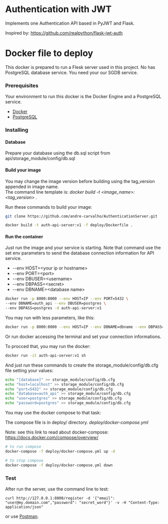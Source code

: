 # Authentication with JWT

Implements one Authentication API based in PyJWT and Flask.

Inspired by: https://github.com/realpython/flask-jwt-auth

# Docker file to deploy

This docker is prepared to run a Flesk server used in this project. No has PostgreSQL database service. You need your our SGDB service.

### Prerequisites

Your environment to run this docker is the Docker Engine and a PostgreSQL service.

- [Docker](https://docs.docker.com/install/)
- [PostgreSQL](https://www.postgresql.org/)

### Installing

#### Database

Prepare your database using the db.sql script from api/storage_module/config/db.sql

#### Build your image

You may change the image version before building using the tag_version appended in image name. \
The command line template is: *docker build -t <image_name>:<tag_version> .*

Run these commands to build your image:

```sh
git clone https://github.com/andre-carvalho/AuthenticationServer.git

docker build -t auth-api-server:v1 -f deploy/Dockerfile .
```

#### Run the container

Just run the image and your service is starting. Note that command use the set env parameters to send the database connection information for API service.

* --env HOST=&lt;your ip or hostname&gt;
* --env PORT=&lt;port&gt;
* --env DBUSER=&lt;username&gt;
* --env DBPASS=&lt;secret&gt;
* --env DBNAME=&lt;database name&gt;


```sh
docker run -p 8000:8000 --env HOST=IP --env PORT=5432 \
--env DBNAME=auth_api --env DBUSER=postgres \
--env DBPASS=postgres -d auth-api-server:v1
```

You may run with less parameters, like this:

```sh
docker run -p 8000:8000 --env HOST=IP --env DBNAME=dbname --env DBPASS=postgres -d auth-api-server:v1
```

Or run docker accessing the terminal and set your connection informations.

To procced that, you may run the docker:

```sh
docker run -it auth-api-server:v1 sh
```
And just run these commands to create the storage_module/config/db.cfg file setting your values:
```sh
echo "[database]" >> storage_module/config/db.cfg
echo "host=localhost" >> storage_module/config/db.cfg
echo "port=5432" >> storage_module/config/db.cfg
echo "database=auth_api" >> storage_module/config/db.cfg
echo "user=postgres" >> storage_module/config/db.cfg
echo "password=postgres" >> storage_module/config/db.cfg
```

You may use the docker compose to that task:

The compose file is in deploy/ directory.
*deploy/docker-compose.yml*


Note: see this link to read about docker-compose: https://docs.docker.com/compose/overview/

```sh
# to run compose
docker-compose -f deploy/docker-compose.yml up -d

# to stop compose
docker-compose -f deploy/docker-compose.yml down
```

### Test

After run the server, use the command line to test:
```
curl http://127.0.0.1:8000/register -d '{"email": "user@my.domain.com","password": "secret_word"}' -v -H "Content-Type: application/json"
```
or use [Postman](https://www.getpostman.com/downloads/).